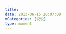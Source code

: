 ```yaml
---
title: 
date: 2013-06-15 20:07:08
mCategories: [说说]
type: moment
---
```


<div id="pics-20130615200708"></div>

<script>
var data = [
    {"link": "2013-06-15_000001.jpeg", "type": "shuoshuo"}
];
picsRender(data, "pics-20130615200708");
</script>
